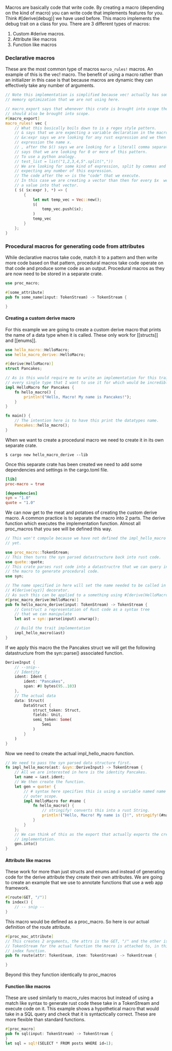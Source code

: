 Macros are basically code that write code. By creating a macro (depending on the kind of macro) you can write code that implements features for you. Think \#\[derive(debug)] we have used before. This macro implements the debug trait on a class for you. 
There are 3 different types of macros:
1. Custom \#derive macros.
2. Attribute like macros
3. Function like macros

### Declarative macros
These are the most common type of macros `marco_rules!` macros. An example of this is the vec! macro. The benefit of using a macro rather than an initializer in this case is that because macros are dynamic they can effectively take any number of arguments. 
```rust
// Note this implementation is simplified because vec! actually has some inbuilt
// memory optimization that we are not using here. 

// macro_export says that whenever this crate is brought into scope the macro 
// should also be brought into scope. 
#[macro_export]
macro_rules! vec {
	// What this basically boils down to is a regex style pattern.
	// & says that we are expecting a variable declaration in the macro. 
	// &x:expr says we are looking for any rust expression and we then give that
	// expression the name x. 
	// , after the $() says we are looking for a literall comma separator and *
	// says that we are looking for 0 or more of this pattern. 
	// To use a python analogy.
	// test_list = list("1,2,3,4,5".split(","))
	// We are looking for some kind of expression, split by commas and we are 
	// expecting any number of this expression.
	// The code after the => is the "code" that we execute. 
	// In this case we are creating a vector than then for every $x  we push back
	// a value into that vector.
	( $( $x:expr ), *) => {
		{
			let mut temp_vec = Vec::new();
			$(
				temp_vec.push($x);
			)
			temp_vec
		}
	};
}
```

### Procedural macros for generating code from attributes
While declarative macros take code, match it to a pattern and then write more code based on that pattern, procedural macros take code operate on that code and produce some code as an output. 
Procedural macros as they are now need to be stored in a separate crate.

```rust
use proc_macro;

#[some_attribute]
pub fn some_name(input: TokenStream) -> TokenStream {

}
```

#### Creating a custom derive macro
For this example we are going to create a custom derive macro that prints the name of a data type when it is called. These only work for [[structs]] and [[enums]].

```rust
use hello_macro::HelloMacro;
use hello_macro_derive::HelloMacro;

#[derive(HelloMacro)]
struct Pancakes;

// As is this would require me to write an implementation for this trait for 
// every single type that I want to use it for which would be incredibly tedious.
impl HelloMacro for Pancakes {
    fn hello_macro() {
        println!("Hello, Macro! My name is Pancakes!");
    }
}

fn main() {
	// The intention here is to have this print the datatypes name.
    Pancakes::hello_macro();
}
```

When we want to create a procedural macro we need to create it in its own separate crate. 
```shell
$ cargo new hello_macro_derive --lib
```

Once this separate crate has been created we need to add some dependencies and settings in the cargo.toml file.
```toml
[lib]
proc-macro = true

[dependencies]
syn = "1.0"
quote = "1.0"
```

We can now get to the meat and potatoes of creating the custom derive macro. 
A common practice is to separate the macro into 2 parts. The derive function which executes the implementation function. Almost all proc_macros that you see will be defined this way. 
```rust
// This won't compule because we have not defined the impl_hello_macro function
// yet.

use proc_macro::TokenStream;
// This then turns the syn parsed datastructure back into rust code. 
use quote::quote;
// This crate parses rust code into a datastructre that we can query in order for
// the macro to generate procedural code. 
use syn;

// The name specified in here will set the name needed to be called in the 
// #[derive(xyz)] decorator.
// As such this can be applied to a something using #[derive(HelloMacro)]
#[proc_macro_derive(HelloMacro)]
pub fn hello_macro_derive(input: TokenStream) -> TokenStream {
    // Construct a representation of Rust code as a syntax tree
    // that we can manipulate
    let ast = syn::parse(input).unwrap();

    // Build the trait implementation
    impl_hello_macro(&ast)
}
```

If we apply this macro the the Pancakes struct we will get the following datastructure from the syn::parse() associated function.
```rust
DeriveInput {
    // --snip--
	// Identity
    ident: Ident {
        ident: "Pancakes",
        span: #0 bytes(95..103)
    },
	// The actual data
    data: Struct(
        DataStruct {
            struct_token: Struct,
            fields: Unit,
            semi_token: Some(
                Semi
            )
        }
    )
}
```

Now we need to create the actual impl_hello_macro function.
```rust
// We need to pass the syn parsed data structure first.
fn impl_hello_macro(ast: &syn::DeriveInput) -> TokenStream {
	// All we are interested in here is the identity Pancakes.
    let name = &ast.ident;
    // We then create the function.
    let gen = quote! {
	    // # syntax here specifies this is using a variable named name from the 
	    // outer scope. 
        impl HelloMacro for #name {
            fn hello_macro() {
	            // stringify! converts this into a rust String.
                println!("Hello, Macro! My name is {}!", stringify!(#name));
            }
        }
    };
    // We can think of this as the export that actually exports the created 
    // implementation. 
    gen.into()
}
```

#### Attribute like macros
These work for more than just structs and enums and instead of generating code for the derive attribute they create their own attributes. 
We are going to create an example that we use to annotate functions that use a web app framework. 
```rust
#[route(GET, "/")]
fn index() {
	// -- snip --
}
```

This macro would be defined as a proc_macro.
So here is our actual definition of the route attribute. 
```rust
#[proc_mac_attribute]
// This creates 2 arguments, the attrs is the GET, "/" and the other is the 
// TokenStream for the actual function the macro is attached to, in this case the
// index function.
pub fn route(attr: TokenSteam, item: TokenStream) -> TokenStream {

}
```

Beyond this they function identically to proc_macros

#### Function like macros
These are used similarly to macro_rules macros but instead of using a match like syntax to generate rust code these take in a TokenStream and execute code on it. This example shows a hypothetical macro that would take in a SQL query and check that it is syntactically correct. 
These are more flexible than standard functions.
```rust
#[proc_macro]
pub fn sql(input: TokenStream) -> TokenStream {
}
let sql = sql!(SELECT * FROM posts WHERE id=1);
```